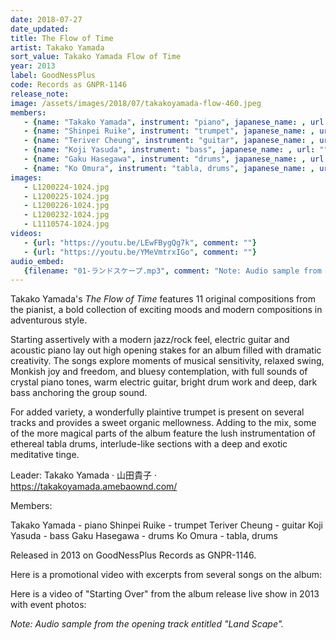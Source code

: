 ```yaml
---
date: 2018-07-27
date_updated: 
title: The Flow of Time
artist: Takako Yamada
sort_value: Takako Yamada Flow of Time
year: 2013
label: GoodNessPlus
code: Records as GNPR-1146
release_note:
image: /assets/images/2018/07/takakoyamada-flow-460.jpeg
members:
   - {name: "Takako Yamada", instrument: "piano", japanese_name: , url: ""}
   - {name: "Shinpei Ruike", instrument: "trumpet", japanese_name: , url: ""}
   - {name: "Teriver Cheung", instrument: "guitar", japanese_name: , url: ""}
   - {name: "Koji Yasuda", instrument: "bass", japanese_name: , url: ""}
   - {name: "Gaku Hasegawa", instrument: "drums", japanese_name: , url: ""}
   - {name: "Ko Omura", instrument: "tabla, drums", japanese_name: , url: ""}
images: 
   - L1200224-1024.jpg
   - L1200225-1024.jpg
   - L1200226-1024.jpg
   - L1200232-1024.jpg
   - L1110574-1024.jpg
videos: 
   - {url: "https://youtu.be/LEwFBygQg7k", comment: ""}
   - {url: "https://youtu.be/YMeVmtrxIGo", comment: ""}
audio_embed:
   {filename: "01-ランドスケープ.mp3", comment: "Note: Audio sample from the opening track entitled \"Land Scape\":"}
---
```

Takako Yamada's *The Flow of Time* features 11 original compositions from the pianist, a bold collection of exciting moods and modern compositions in adventurous style.

Starting assertively with a modern jazz/rock feel, electric guitar and acoustic piano lay out high opening stakes for an album filled with dramatic creativity. The songs explore moments of musical sensitivity, relaxed swing, Monkish joy and freedom, and bluesy contemplation, with full sounds of crystal piano tones, warm electric guitar, bright drum work and deep, dark bass anchoring the group sound.

For added variety, a wonderfully plaintive trumpet is present on several tracks and provides a sweet organic mellowness. Adding to the mix, some of the more magical parts of the album feature the lush instrumentation of ethereal tabla drums, interlude-like sections with a deep and exotic meditative tinge.

Leader: Takako Yamada · 山田貴子 · https://takakoyamada.amebaownd.com/

Members:

Takako Yamada - piano
Shinpei Ruike - trumpet
Teriver Cheung - guitar
Koji Yasuda - bass
Gaku Hasegawa - drums
Ko Omura - tabla, drums

Released in 2013 on GoodNessPlus Records as GNPR-1146.

Here is a promotional video with excerpts from several songs on the album:


Here is a video of "Starting Over" from the album release live show in 2013 with event photos:


*Note: Audio sample from the opening track entitled "Land Scape".*
